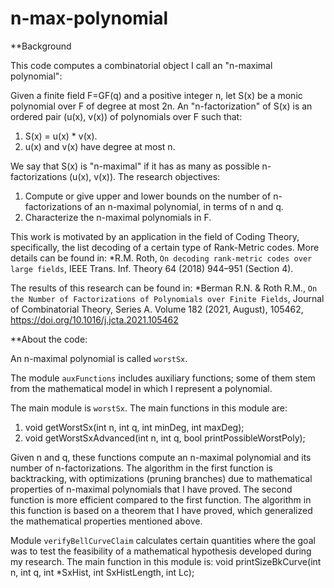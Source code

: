 # n-max-polynomial

**Background

This code computes a combinatorial object I call an "n-maximal polynomial":

Given a finite field F=GF(q) and a positive integer n, let S(x) be a monic polynomial over F of degree at most 2n. 
An "n-factorization" of S(x) is an ordered pair (u(x), v(x)) of polynomials over F such that:
  1. S(x) = u(x) * v(x).
  2. u(x) and v(x) have degree at most n.
  
We say that S(x) is "n-maximal" if it has as many as possible n-factorizations (u(x), v(x)).
The research objectives: 
  1. Compute or give upper and lower bounds on the number of n-factorizations of an n-maximal polynomial, in terms of n and q. 
  2. Characterize the n-maximal polynomials in F.


This work is motivated by an application in the field of Coding Theory, specifically, the list decoding of a certain type of Rank-Metric codes. More details can be found in:
*R.M. Roth, ``On decoding rank-metric codes over large fields``, IEEE Trans. Inf. Theory 64 (2018)
944–951 (Section 4). 


The results of this research can be found in:
*Berman R.N. & Roth R.M., ``On the Number of Factorizations of Polynomials over
Finite Fields``, Journal of Combinatorial Theory, Series A. Volume 182 (2021, August), 105462,
https://doi.org/10.1016/j.jcta.2021.105462

**About the code:

An n-maximal polynomial is called `worstSx`.

The module `auxFunctions` includes auxiliary functions; some of them stem from the mathematical model in which I represent a polynomial.


The main module is `worstSx`. The main functions in this module are:
  1. void getWorstSx(int n, int q, int minDeg, int maxDeg);
  2. void getWorstSxAdvanced(int n, int q, bool printPossibleWorstPoly);
  
Given n and q, these functions compute an n-maximal polynomial and its number of n-factorizations. The algorithm in the first function is backtracking, with optimizations (pruning branches) due to mathematical properties of n-maximal polynomials that I have proved. The second function is more efficient compared to the first function. The algorithm in this function is based on a theorem that I have proved, which generalized the mathematical properties mentioned above.


Module `verifyBellCurveClaim` calculates certain quantities where the goal was to test the feasibility of a mathematical hypothesis developed during my research. The main function in this module is:
void printSizeBkCurve(int n, int q, int *SxHist, int SxHistLength, int Lc);
